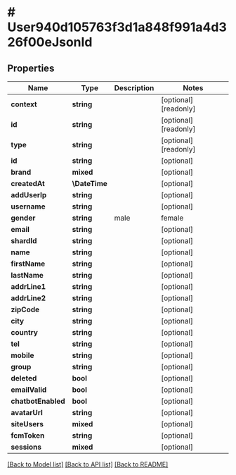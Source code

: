 # # User940d105763f3d1a848f991a4d326f00eJsonld

## Properties

Name | Type | Description | Notes
------------ | ------------- | ------------- | -------------
**context** | **string** |  | [optional] [readonly]
**id** | **string** |  | [optional] [readonly]
**type** | **string** |  | [optional] [readonly]
**id** | **string** |  | [optional]
**brand** | **mixed** |  | [optional]
**createdAt** | **\DateTime** |  | [optional]
**addUserIp** | **string** |  | [optional]
**username** | **string** |  | [optional]
**gender** | **string** | male|female | [optional]
**email** | **string** |  | [optional]
**shardId** | **string** |  | [optional]
**name** | **string** |  | [optional]
**firstName** | **string** |  | [optional]
**lastName** | **string** |  | [optional]
**addrLine1** | **string** |  | [optional]
**addrLine2** | **string** |  | [optional]
**zipCode** | **string** |  | [optional]
**city** | **string** |  | [optional]
**country** | **string** |  | [optional]
**tel** | **string** |  | [optional]
**mobile** | **string** |  | [optional]
**group** | **string** |  | [optional]
**deleted** | **bool** |  | [optional]
**emailValid** | **bool** |  | [optional]
**chatbotEnabled** | **bool** |  | [optional]
**avatarUrl** | **string** |  | [optional]
**siteUsers** | **mixed** |  | [optional]
**fcmToken** | **string** |  | [optional]
**sessions** | **mixed** |  | [optional]

[[Back to Model list]](../../README.md#models) [[Back to API list]](../../README.md#endpoints) [[Back to README]](../../README.md)
